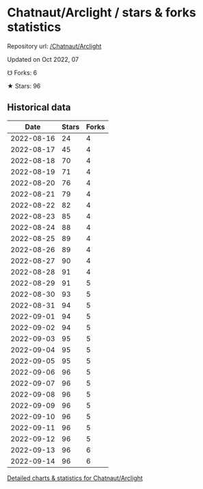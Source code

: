 # Chatnaut/Arclight / stars & forks statistics

Repository url: [/Chatnaut/Arclight](https://github.com/Chatnaut/Arclight)

Updated on Oct 2022, 07

☋ Forks: 6

★ Stars: 96

## Historical data
| Date | Stars | Forks |
|------|-------|-------|
| 2022-08-16 | 24 | 4 | 
| 2022-08-17 | 45 | 4 | 
| 2022-08-18 | 70 | 4 | 
| 2022-08-19 | 71 | 4 | 
| 2022-08-20 | 76 | 4 | 
| 2022-08-21 | 79 | 4 | 
| 2022-08-22 | 82 | 4 | 
| 2022-08-23 | 85 | 4 | 
| 2022-08-24 | 88 | 4 | 
| 2022-08-25 | 89 | 4 | 
| 2022-08-26 | 89 | 4 | 
| 2022-08-27 | 90 | 4 | 
| 2022-08-28 | 91 | 4 | 
| 2022-08-29 | 91 | 5 | 
| 2022-08-30 | 93 | 5 | 
| 2022-08-31 | 94 | 5 | 
| 2022-09-01 | 94 | 5 | 
| 2022-09-02 | 94 | 5 | 
| 2022-09-03 | 95 | 5 | 
| 2022-09-04 | 95 | 5 | 
| 2022-09-05 | 95 | 5 | 
| 2022-09-06 | 96 | 5 | 
| 2022-09-07 | 96 | 5 | 
| 2022-09-08 | 96 | 5 | 
| 2022-09-09 | 96 | 5 | 
| 2022-09-10 | 96 | 5 | 
| 2022-09-11 | 96 | 5 | 
| 2022-09-12 | 96 | 5 | 
| 2022-09-13 | 96 | 6 | 
| 2022-09-14 | 96 | 6 | 


[Detailed charts & statistics for Chatnaut/Arclight](https://reviewgithub.com/rep/Chatnaut/Arclight)
